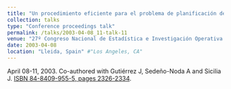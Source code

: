 ```yaml
---
title: "Un procedimiento eficiente para el problema de planificación de la producción/reposición con capacidades de almacenamiento" #"Conference Proceeding talk 3 on Relevant Topic in Your Field"
collection: talks
type: "Conference proceedings talk"
permalink: /talks/2003-04-08_11-talk-11
venue: "27º Congreso Nacional de Estadística e Investigación Operativa (SEIO)" #"Testing Institute of America 2014 Annual Conference"
date: 2003-04-08
location: "Lleida, Spain" #"Los Angeles, CA"
---
```

April 08-11, 2003. Co-authored with Gutiérrez J, Sedeño-Noda A and Sicilia J.
[ISBN 84-8409-955-5, pages 2326-2334](https://dialnet.unirioja.es/servlet/articulo?codigo=1167591). 
